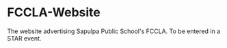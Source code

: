 # FCCLA-Website
The website advertising Sapulpa Public School's FCCLA. To be entered in a STAR event.
